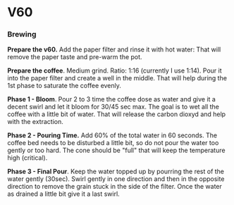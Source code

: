 # V60

### Brewing

**Prepare the v60.** Add the paper filter and rinse it with hot water: That will remove the paper taste and pre-warm the pot.

**Prepare the coffee**. Medium grind. Ratio: 1:16 \(currently I use 1:14\). Pour it into the paper filter and create a well in the middle. That will help during the 1st phase to saturate the coffee evenly.

**Phase 1 - Bloom**. Pour 2 to 3 time the coffee dose as water and give it a decent swirl and let it bloom for 30/45 sec max. The goal is to wet all the coffee with a little bit of water. That will release the carbon dioxyd and help with the extraction. 

**Phase 2 - Pouring Time.** Add 60% of the total water in 60 seconds. The coffee bed needs to be disturbed a little bit, so do not pour the water too gently or too hard. The cone should be "full" that will keep the temperature high \(critical\).

**Phase 3 - Final Pour**. Keep the water topped up by pourring the rest of the water gently \(30sec\). Swirl gently in one direction and then in the opposite direction to remove the grain stuck in the side of the filter. Once the water as drained a little bit give it a last swirl.






